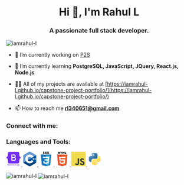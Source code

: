 <h1 align="center">Hi 👋, I'm Rahul L</h1>
<h3 align="center">A passionate full stack developer.</h3>

<p align="left"> <img src="https://komarev.com/ghpvc/?username=iamrahul-l&label=Profile%20views&color=0e75b6&style=flat" alt="iamrahul-l" /> </p>

- 🔭 I’m currently working on [P2S](https://github.com/iamrahul-l/print2sides)

- 🌱 I’m currently learning **PostgreSQL, JavaScript, JQuery, React.js, Node.js**

- 👨‍💻 All of my projects are available at [https://iamrahul-l.github.io/capstone-project-portfolio/](https://iamrahul-l.github.io/capstone-project-portfolio/)

- 📫 How to reach me **rl340651@gmail.com**

<h3 align="left">Connect with me:</h3>
<p align="left">
</p>

<h3 align="left">Languages and Tools:</h3>
<p align="left"> <a href="https://getbootstrap.com" target="_blank" rel="noreferrer"> <img src="https://raw.githubusercontent.com/devicons/devicon/master/icons/bootstrap/bootstrap-plain-wordmark.svg" alt="bootstrap" width="40" height="40"/> </a> <a href="https://www.w3schools.com/cpp/" target="_blank" rel="noreferrer"> <img src="https://raw.githubusercontent.com/devicons/devicon/master/icons/cplusplus/cplusplus-original.svg" alt="cplusplus" width="40" height="40"/> </a> <a href="https://www.w3schools.com/css/" target="_blank" rel="noreferrer"> <img src="https://raw.githubusercontent.com/devicons/devicon/master/icons/css3/css3-original-wordmark.svg" alt="css3" width="40" height="40"/> </a> <a href="https://www.w3.org/html/" target="_blank" rel="noreferrer"> <img src="https://raw.githubusercontent.com/devicons/devicon/master/icons/html5/html5-original-wordmark.svg" alt="html5" width="40" height="40"/> </a> <a href="https://developer.mozilla.org/en-US/docs/Web/JavaScript" target="_blank" rel="noreferrer"> <img src="https://raw.githubusercontent.com/devicons/devicon/master/icons/javascript/javascript-original.svg" alt="javascript" width="40" height="40"/> </a> <a href="https://www.python.org" target="_blank" rel="noreferrer"> <img src="https://raw.githubusercontent.com/devicons/devicon/master/icons/python/python-original.svg" alt="python" width="40" height="40"/> </a> </p>

<p><img align="left" src="https://github-readme-stats.vercel.app/api/top-langs?username=iamrahul-l&show_icons=true&locale=en&layout=compact" alt="iamrahul-l" /></p>

<p>&nbsp;<img align="center" src="https://github-readme-stats.vercel.app/api?username=iamrahul-l&show_icons=true&locale=en" alt="iamrahul-l" /></p>
